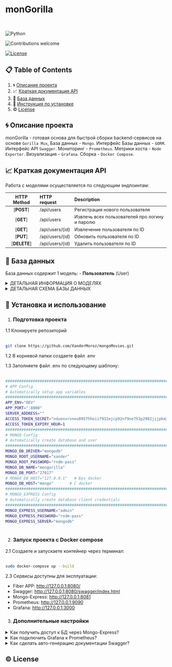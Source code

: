 # monGorilla

  
&nbsp;&nbsp;&nbsp;&nbsp;&nbsp;&nbsp;&nbsp;&nbsp;&nbsp;&nbsp;&nbsp;&nbsp;&nbsp;&nbsp;&nbsp;&nbsp;&nbsp;&nbsp;&nbsp;&nbsp;&nbsp;&nbsp;&nbsp;&nbsp;&nbsp;&nbsp;&nbsp;&nbsp;&nbsp;&nbsp;&nbsp;&nbsp;&nbsp;&nbsp;&nbsp;&nbsp;&nbsp;&nbsp;&nbsp;&nbsp;&nbsp;&nbsp;&nbsp;&nbsp;&nbsp;&nbsp;&nbsp;&nbsp;&nbsp;&nbsp;&nbsp;&nbsp;&nbsp;&nbsp;&nbsp;&nbsp;&nbsp;

![Python](https://img.shields.io/badge/go-v1.20.1+-blue.svg)

![Contributions welcome](https://img.shields.io/badge/contributions-welcome-orange.svg)

[![License](https://img.shields.io/badge/license-MIT-blue.svg)](https://opensource.org/licenses/MIT)

  

## 📋 Table of Contents

  

1. 🌀 [Описание проекта](#what-is-this)
2. 📈 [Краткая документация API](#api_docs)
3. 💾 [База данных](#database_scheme)
4. 🚀 [Инструкция по установке](#installation)
5. ©️ [License](#license)

  

## <a name="what-is-this"> 🌀 Описание проекта</a>

monGorilla - готовая основа для быстрой сборки backend-сервисов на основе `Gorilla Mux`, База данных - `Mongo`. Интерфейс Базы данных - `GORM`. Интерфейс API `Swagger`. Мониторинг - `Prometheus`. Метрики хоста - `Node Exporter`. Визуализация - `Grafana`. Сборка - `Docker Compose`.

## <a name="api_docs"> 📈 Краткая документация API</a>

Работа с моделями осуществляется по следующим эндпоинтам:




| HTTP Method  | HTTP request               | Description                                       |
| :----------: | :------------------------- | :------------------------------------------------ |
|  [**POST**]  | /api/users                 | Регистрация нового пользователя                   |
|  [**GET**]   | /api/users                 | Извлечь всех пользователей про логину и паролю    |
|  [**GET**]   | /api/users/{id}            | Извлечение  пользователя по ID                    |
|  [**PUT**]   | /api/users/{id}            | Обновить пользователя по ID                       |
| [**DELETE**] | /api/users/{id}            | Удалить пользователя по ID                        |


## <a name="database_scheme"> 💾 База данных </a>

  

База данных содержит 1 модель:
    - **Пользователь** (User)


  
  
  

<details>

<summary>ДЕТАЛЬНАЯ ИНФОРМАЦИЯ О МОДЕЛЯХ </summary>

</details>


<details>

<summary>ДЕТАЛЬНАЯ СХЕМА БАЗЫ ДАННЫХ</summary>

![Screen Shot](docs/extras/erd.jpg)

</details>

  

## <a name="installation"> 🚀 Установка и использование</a>

  

1. ### Подготовка проекта

  

1.1 Клонируете репозиторий

```sh

git clone https://github.com/XanderMoroz/mongoMovies.git

```

1.2 В корневой папки создаете файл .env

1.3 Заполняете файл .env по следующему шаблону:

```sh

################################################################################
# APP Config
# Automatically setup app variables
################################################################################
APP_ENV="DEV"
APP_PORT=":8080"
SERVER_ADDRESS=""
ACCESS_TOKEN_SECRET="nduenvrvneu8957hhoiif932ejcp92nf9ne7h3p2982jijpkm2[jw[8h"
ACCESS_TOKEN_EXPIRY_HOUR=1
################################################################################
# MONGO Config
# Automatically create database and user
################################################################################
MONGO_DB_DRIVER="mongodb"
MONGO_ROOT_USERNAME="xander"
MONGO_ROOT_PASSWORD="rndm-pass"
MONGO_DB_NAME="mongorilla"
MONGO_DB_PORT="27017"
# MONGO_DB_HOST="127.0.0.1"   # Без docker 
MONGO_DB_HOST="mongo"       # С docker
################################################################################
# MONGO_EXPRESS Config
# Automatically create database client credentials
################################################################################
MONGO_EXPRESS_USERNAME="admin"
MONGO_EXPRESS_PASSWORD="rndm-pass"
MONGO_EXPRESS_SERVER="mongodb"



```

2. ### Запуск проекта с Docker compose

2.1 Создаете и запускаете контейнер через терминал:

```sh

sudo docker-compose up --build

```

2.3 Сервисы доступны для эксплуатации:

- Fiber APP: http://127.0.0.1:8080/
- Swagger: http://127.0.0.1:8080/swagger/index.html
- Mongo-Express: http://127.0.0.1:8081
- Prometheus: http://127.0.0.1:9090
- Grafana: http://127.0.0.1:3000


3. ### Дополнительные настройки 

<details>
<summary>Как получить доступ к БД через Mongo-Express? </summary>

1. Заходим в браузер по адресу Mongo-Express и вводим данные по умолчанию:

```bash
MONGO_EXPRESS_USERNAME=admin
MONGO_EXPRESS_PASSWORD=pass
```
Картинка
  

</details>
<details>
<summary>Как подключить Grafana к Prometheus? </summary>


1. Заходим в браузер по адресу http://127.0.0.1:3000 и вводим данные по умолчанию:

  - Email or username: admin
  - Password: admin

![Screen Shot](docs/extras/grafana_auth_01.jpg)

2. После система потребует придумать новый пароль (это необязательно).

![Screen Shot](docs/extras/grafana_auth_02.jpg)

3. Мы авторизованы в сервисе Grafana. Добавим новое подключение...

![Screen Shot](docs/extras/grafana_settings_01.jpg)

4. Ищем в списке Prometheus и кликаем по нему

![Screen Shot](docs/extras/grafana_settings_02.jpg)

5. Теперь его нужно настроить

![Screen Shot](docs/extras/grafana_settings_03.jpg)

7. Извлекаем адрес хоста, на котором расположился Prometheus

```bash
sudo docker inspect prometheus | grep IPAddress
```
![Screen Shot](docs/extras/grafana_get_host.jpg)

8. Заполняем Адрес сервера Prometheus данными хоста 

![Screen Shot](docs/extras/grafana_settings_04.jpg)

9. Готово

</details>


<details>
<summary>Как сделать авто-генерацию документации Swagger? </summary>

1. Устанавливаете swag

```sh
go get github.com/swaggo/swag/cmd/swag
```

3.2 Устанавливаете GOPATH

```sh
export PATH=$PATH:$(go env GOPATH)/bin
```

3.3 Генерируете новый вариант документации

```bash
swag init
```
</details>


## <a name="license"> ©️ License
